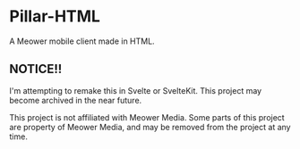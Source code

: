 # Pillar-HTML
A Meower mobile client made in HTML.
## NOTICE!!
I'm attempting to remake this in Svelte or SvelteKit. This project may become archived in the near future.

This project is not affiliated with Meower Media. Some parts of this project are property of Meower Media, and may be removed from the project at any time.
